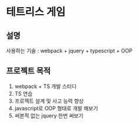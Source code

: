 # 테트리스 게임

## 설명

사용하는 기술 : webpack + jquery + typescript + OOP

## 프로젝트 목적

1. webpack + TS 개발 스터디
2. TS 연습
3. 프로젝트 설계 및 사고 능력 향상
4. javascript로 OOP 형태로 개발 해보기
5. 써본적 없는 jquery 한번 써보기
